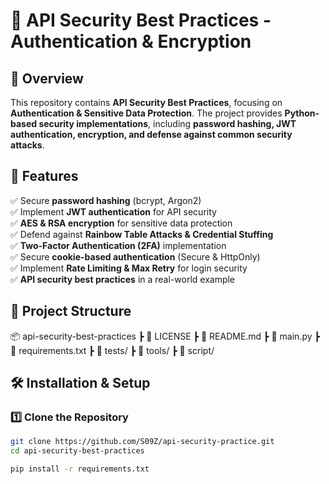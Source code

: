 # 🔐 API Security Best Practices - Authentication & Encryption

## 📌 Overview
This repository contains **API Security Best Practices**, focusing on **Authentication & Sensitive Data Protection**. The project provides **Python-based security implementations**, including **password hashing, JWT authentication, encryption, and defense against common security attacks**.

## 🚀 Features
✅ Secure **password hashing** (bcrypt, Argon2)  
✅ Implement **JWT authentication** for API security  
✅ **AES & RSA encryption** for sensitive data protection  
✅ Defend against **Rainbow Table Attacks & Credential Stuffing**  
✅ **Two-Factor Authentication (2FA)** implementation  
✅ Secure **cookie-based authentication** (Secure & HttpOnly)  
✅ Implement **Rate Limiting & Max Retry** for login security  
✅ **API security best practices** in a real-world example  

## 📂 Project Structure
📦 api-security-best-practices 
┣ 📜 LICENSE 
┣ 📜 README.md 
┣ 📜 main.py
┣ 📜 requirements.txt
┣ 📜 tests/
┣ 📜 tools/
┣ 📜 script/

## 🛠 Installation & Setup
### 1️⃣ Clone the Repository
```bash
git clone https://github.com/S09Z/api-security-practice.git
cd api-security-best-practices

pip install -r requirements.txt
```
